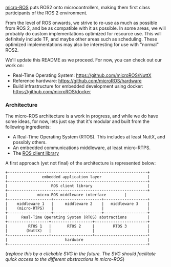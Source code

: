 [micro-ROS](https://cordis.europa.eu/project/rcn/213167_en.html) puts ROS2 onto microcontrollers, making them first class participants of the ROS 2 environment.

From the level of ROS onwards, we strive to re-use as much as possible from ROS 2, and be as compatible with it as possible. In some areas, we will probably do custom implementations optimized for resource use. This will definitely include TF, and maybe other areas such as scheduling. These optimized implementations may also be interesting for use with "normal" ROS2.

We'll update this README as we proceed. For now, you can check out our work on:
 - Real-Time Operating System: https://github.com/microROS/NuttX
 - Reference hardware: https://github.com/microROS/hardware
 - Build infrastructure for embedded development using docker: https://github.com/microROS/docker

### Architecture
The micro-ROS architecture is a work in progress, and while we do have some ideas, for now, lets just say that it's modular and built from the following ingredients:

 - A Real-Time Operating System (RTOS). This includes at least NuttX, and possibly others.
 - An embedded communications middleware, at least micro-RTPS.
 - The [ROS client library](http://github.com/microROS/rcl)

A first approach (yet not final) of the architecture is represented below:

```
+-------------------------------------------------------------+
|               embedded application layer                    |
+-------------------------------------------------------------+
|                   ROS client library                        |
+-------------------------------------------------------------+
|             micro-ROS middleware interface        |
+-------------------+---------------------+-------------------+
|    middleware 1   |     middleware 2    |   middleware 3    |
|    (micro-RTPS)   |                     |                   |
+-------------------+---------------------+-------------------+
|      Real-Time Operating System (RTOS) abstractions         |
+------------------+------------------+-----------------------+
|         RTOS 1   |       RTOS 2     |        RTOS 3         |
|        (NuttX)   |                  |                       |
+------------------+------------------+-----------------------+
|                         hardware                            |
+-------------------------------------------------------------+
```
(*replace this by a clickable SVG in the future. The SVG should facilitate quick access to the different abstractions in micro-ROS*)
